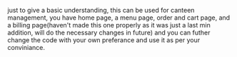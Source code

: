 just to give a basic understanding, this can be used for canteen management, you have home page, a menu page, order and cart page, and a billing page(haven't made this one properly as it was just a last min addition, will do the necessary changes in future) and you can futher change the code with your own preferance and use it as per your conviniance.

